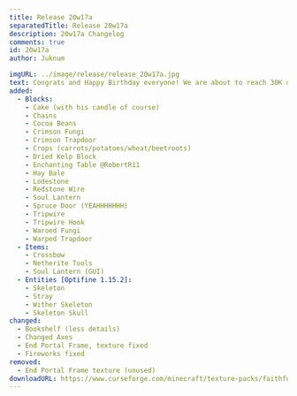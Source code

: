 ```yaml
---
title: Release 20w17a
separatedTitle: Release 20w17a
description: 20w17a Changelog
comments: true
id: 20w17a
author: Juknum

imgURL: ../image/release/release_20w17a.jpg
text: Congrats and Happy Birthday everyone! We are about to reach 30K downloads! The pack will be 1 year old within 2 days!
added:
  - Blocks:
    - Cake (with his candle of course)
    - Chains
    - Cocoa Beans
    - Crimson Fungi
    - Crimson Trapdoor
    - Crops (carrots/potatoes/wheat/beetroots)
    - Dried Kelp Block
    - Enchanting Table @RobertR11
    - Hay Bale
    - Lodestone
    - Redstone Wire
    - Soul Lantern
    - Spruce Door (YEAHHHHHHH)
    - Tripwire
    - Tripwire Hook
    - Waroed Fungi
    - Warped Trapdoor
  - Items:
    - Crossbow
    - Netherite Tools
    - Soul Lantern (GUI)
  - Entities [Optifine 1.15.2]:
    - Skeleton
    - Stray
    - Wither Skeleton
    - Skeleton Skull
changed:
  - Bookshelf (less details)
  - Changed Axes
  - End Portal Frame, texture fixed
  - Fireworks fixed
removed:
  - End Portal Frame texture (unused)
downloadURL: https://www.curseforge.com/minecraft/texture-packs/faithful-3d/files/2938029
---
```

